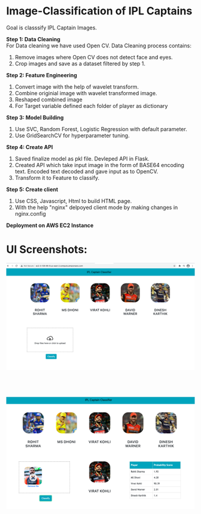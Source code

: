 # Image-Classification of IPL Captains

Goal is classsify IPL Captain Images.

<b>Step 1: Data Cleaning</b></br>
For Data cleaning we have used Open CV. Data Cleaning process contains:
1) Remove images where Open CV does not detect face and eyes.
2) Crop images and save as a dataset filtered by step 1.

<b>Step 2: Feature Engineering</b>
1) Convert image with the help of wavelet transform.
2) Combine originial image with wavelet transformed image.
3) Reshaped combined image
4) For Target variable defined each folder of player as dictionary

<b>Step 3: Model Building</b>
1) Use SVC, Random Forest, Logistic Regression with default parameter.
2) Use GridSearchCV for hyperparameter tuning.

<b>Step 4: Create API</b>
1) Saved finalize model as pkl file. Devleped API in Flask.
2) Created API which take input image in the form of BASE64 encoding text. Encoded text decoded and gave input as to OpenCV.
3) Transform it to Feature to classify.

<b>Step 5: Create client</b>
1) Use CSS, Javascript, Html to build HTML page.
2) With the help "nginx" delpoyed client mode by making changes in nginx.config


<b> Deployment on AWS EC2 Instance</b>

# UI Screenshots:
<img src="https://github.com/maha-prathamesh/Image-Classification/blob/main/UI/images/SC1.png"/>
</br></br></br></br></br>
<img src="https://github.com/maha-prathamesh/Image-Classification/blob/main/UI/images/SC2.png"/>
